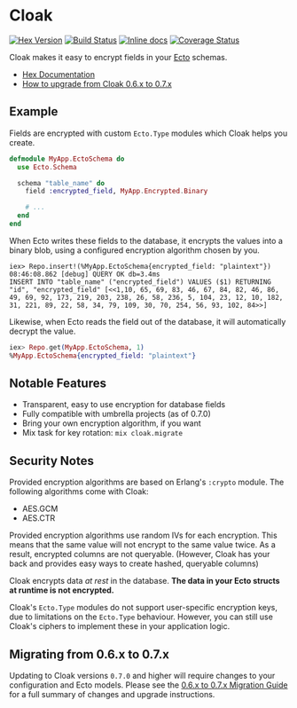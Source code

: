Cloak
======

[![Hex Version](http://img.shields.io/hexpm/v/cloak.svg)](https://hex.pm/packages/cloak)
[![Build Status](https://travis-ci.org/danielberkompas/cloak.svg?branch=master)](https://travis-ci.org/danielberkompas/cloak)
[![Inline docs](http://inch-ci.org/github/danielberkompas/cloak.svg?branch=master)](http://inch-ci.org/github/danielberkompas/cloak)
[![Coverage Status](https://coveralls.io/repos/github/danielberkompas/cloak/badge.svg?branch=migrate)](https://coveralls.io/github/danielberkompas/cloak?branch=migrate)

Cloak makes it easy to encrypt fields in your [Ecto](https://github.com/elixir-ecto/ecto) schemas.

- [Hex Documentation](https://hexdocs.pm/cloak)
- [How to upgrade from Cloak 0.6.x to 0.7.x](https://hexdocs.pm/cloak/0.7.0/0.6.x_to_0.7.x.html)

## Example

Fields are encrypted with custom `Ecto.Type` modules which Cloak helps you
create.

```elixir
defmodule MyApp.EctoSchema do
  use Ecto.Schema

  schema "table_name" do
    field :encrypted_field, MyApp.Encrypted.Binary

    # ...
  end
end
```

When Ecto writes these fields to the database, it encrypts the values into
a binary blob, using a configured encryption algorithm chosen by you.

```console
iex> Repo.insert!(%MyApp.EctoSchema{encrypted_field: "plaintext"})
08:46:08.862 [debug] QUERY OK db=3.4ms
INSERT INTO "table_name" ("encrypted_field") VALUES ($1) RETURNING "id", "encrypted_field" [<<1,10, 65, 69, 83, 46, 67, 84, 82, 46, 86, 49, 69, 92, 173, 219, 203, 238, 26, 58, 236, 5, 104, 23, 12, 10, 182, 31, 221, 89, 22, 58, 34, 79, 109, 30, 70, 254, 56, 93, 102, 84>>]
```

Likewise, when Ecto reads the field out of the database, it will automatically
decrypt the value.

```elixir
iex> Repo.get(MyApp.EctoSchema, 1)
%MyApp.EctoSchema{encrypted_field: "plaintext"}
```

## Notable Features

- Transparent, easy to use encryption for database fields
- Fully compatible with umbrella projects (as of 0.7.0)
- Bring your own encryption algorithm, if you want
- Mix task for key rotation: `mix cloak.migrate`

## Security Notes

Provided encryption algorithms are based on Erlang's `:crypto` module. The 
following algorithms come with Cloak:

  - AES.GCM
  - AES.CTR

Provided encryption algorithms use random IVs for each encryption. This means
that the same value will not encrypt to the same value twice. As a result,
encrypted columns are not queryable. (However, Cloak has your back and provides
easy ways to create hashed, queryable columns)

Cloak encrypts data _at rest_ in the database. **The data in your Ecto structs
at runtime is not encrypted.**

Cloak's `Ecto.Type` modules do not support user-specific encryption keys,
due to limitations on the `Ecto.Type` behaviour. However, you can still use
Cloak's ciphers to implement these in your application logic.

## Migrating from 0.6.x to 0.7.x
Updating to Cloak versions `0.7.0` and higher will require changes to your configuration and Ecto models.  Please see the [0.6.x to 0.7.x Migration Guide](https://hexdocs.pm/cloak/0.6.x_to_0.7.x.html) for a full summary of changes and upgrade instructions.
